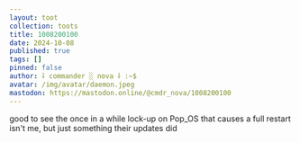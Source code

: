 ```yaml
---
layout: toot
collection: toots
title: 1008200100
date: 2024-10-08
published: true
tags: []
pinned: false
author: ⸸ commander ░ nova ⸸ :~$
avatar: /img/avatar/daemon.jpeg
mastodon: https://mastodon.online/@cmdr_nova/1008200100
---
```


good to see the once in a while lock-up on Pop_OS that causes a full restart isn't me, but just something their updates did
